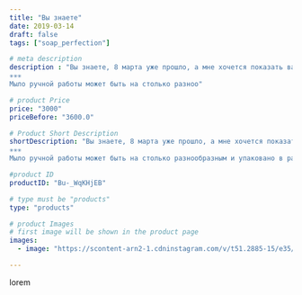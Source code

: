 ```yaml
---
title: "Вы знаете"
date: 2019-03-14
draft: false
tags: ["soap_perfection"]

# meta description
description : "Вы знаете, 8 марта уже прошло, а мне хочется показать вам вот такое мыло в форме 8 в корзиночке с лентой.
✳️✳️✳️
Мыло ручной работы может быть на столько разноо"

# product Price
price: "3000"
priceBefore: "3600.0"

# Product Short Description
shortDescription: "Вы знаете, 8 марта уже прошло, а мне хочется показать вам вот такое мыло в форме 8 в корзиночке с лентой.
✳️✳️✳️
Мыло ручной работы может быть на столько разнообразным и упаковано в разные корзиночки, купола, коробочки 🎁что подойдёт к любому празднику."

#product ID
productID: "Bu-_WqKHjEB"

# type must be "products"
type: "products"

# product Images
# first image will be shown in the product page
images:
  - image: "https://scontent-arn2-1.cdninstagram.com/v/t51.2885-15/e35/53488025_1705288996239914_6443830164984450759_n.jpg?se=7&tp=1&_nc_ht=scontent-arn2-1.cdninstagram.com&_nc_cat=102&_nc_ohc=GPX2eHEqnnUAX-wG6H8&ccb=7-4&oh=352f1d6cbf9bfe0871bed903741f16a7&oe=6083CD43&ig_cache_key=MTk5OTMxMzkxODYyNDY3NDA0OQ%3D%3D.2-ccb7-4"

---
```

lorem
